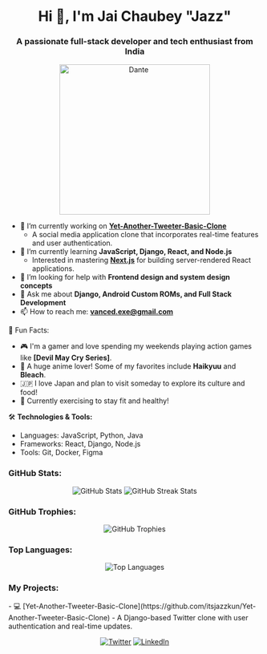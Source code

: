 <h1 align="center">Hi 👋, I'm Jai Chaubey "Jazz" </h1>
<h3 align="center">A passionate full-stack developer and tech enthusiast from India</h3>

<p align="center">
  <img src="https://github.com/user-attachments/assets/edf53345-3725-41eb-aabf-c027bd1998cd" alt="Dante" height="300"/>
</p>


- 🔭 I’m currently working on **[Yet-Another-Tweeter-Basic-Clone](https://github.com/itsjazzkun/Yet-Another-Tweeter-Basic-Clone)**
  - A social media application clone that incorporates real-time features and user authentication.
- 🌱 I’m currently learning **JavaScript, Django, React, and Node.js**
  - Interested in mastering **[Next.js](https://nextjs.org/)** for building server-rendered React applications.
- 🤔 I’m looking for help with **Frontend design and system design concepts**
- 💬 Ask me about **Django, Android Custom ROMs, and Full Stack Development**
- 📫 How to reach me: **vanced.exe@gmail.com**

🌟 Fun Facts:
- 🎮 I'm a gamer and love spending my weekends playing action games like **[Devil May Cry Series]**.
- 🌸 A huge anime lover! Some of my favorites include **Haikyuu** and **Bleach**.
- 🇯🇵 I love Japan and plan to visit someday to explore its culture and food!
- 💪 Currently exercising to stay fit and healthy!

🛠️ **Technologies & Tools:**
- Languages: JavaScript, Python, Java
- Frameworks: React, Django, Node.js
- Tools: Git, Docker, Figma

<h3 align="left">GitHub Stats:</h3>
<p align="center">
  <img src="https://github-readme-stats.vercel.app/api?username=itsjazzkun&show_icons=true&theme=radical" alt="GitHub Stats" />
  <img src="https://github-readme-streak-stats.herokuapp.com/?user=itsjazzkun&theme=radical" alt="GitHub Streak Stats" />
</p>

<h3 align="left">GitHub Trophies:</h3>
<p align="center">
  <img src="https://github-profile-trophy.vercel.app/?username=itsjazzkun&theme=radical" alt="GitHub Trophies" />
</p>

<h3 align="left">Top Languages:</h3>
<p align="center">
  <img src="https://github-readme-stats.vercel.app/api/top-langs/?username=itsjazzkun&layout=compact&theme=radical" alt="Top Languages" />
</p>

<h3 align="left">My Projects:</h3>
- 💻 [Yet-Another-Tweeter-Basic-Clone](https://github.com/itsjazzkun/Yet-Another-Tweeter-Basic-Clone) - A Django-based Twitter clone with user authentication and real-time updates.

<p align="center">
  <a href="https://x.com/itsjazzkun" target="_blank"><img src="https://img.shields.io/badge/Twitter-@itsjazzkun-blue?style=for-the-badge&logo=twitter" alt="Twitter"/></a>
  <a href="https://www.linkedin.com/in/jai-chaubey/" target="_blank"><img src="https://img.shields.io/badge/LinkedIn-@Jai-Chaubey-blue?style=for-the-badge&logo=linkedin" alt="LinkedIn"/></a>
</p>

